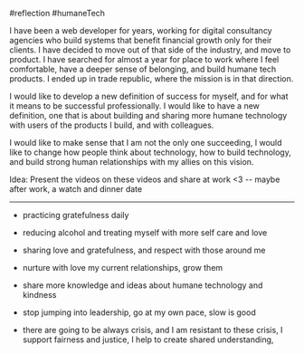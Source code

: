 #reflection #humaneTech 


I have been a web developer for years, working for digital consultancy agencies who build systems that benefit financial growth only for their clients. 
I have decided to move out of that side of the industry, and move to product. I have searched for almost a year for place to work where I feel comfortable, have a deeper sense of belonging, and build humane tech products. 
I ended up in trade republic, where the mission is in that direction.


I would like to develop a new definition of success for myself, and for what it means to be successful professionally. I would like to have a new definition, one that is about building and sharing more humane technology with users of the products I build, and with colleagues.

I would like to make sense that I am not the only one succeeding, I would like to change how people think about technology, how to build technology, and build strong human relationships with my allies on this vision.


Idea:
Present the videos on these videos and share at work <3  -- maybe after work, a watch and dinner date

---

- practicing gratefulness daily

- reducing alcohol and treating myself with more self care and love

- sharing love and gratefulness, and respect with those around me

- nurture with love my current relationships, grow them

- share more knowledge and ideas about humane technology and kindness

- stop jumping into leadership, go at my own pace, slow is good

- there are going to be always crisis, and I am resistant to these crisis, I support fairness and justice, I help to create shared understanding,

